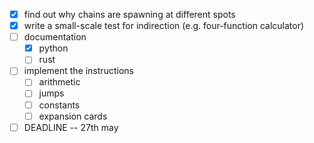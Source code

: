 - [X] find out why chains are spawning at different spots
- [X] write a small-scale test for indirection (e.g. four-function calculator)
- [ ] documentation
  - [X] python
  - [ ] rust
- [ ] implement the instructions
	- [ ] arithmetic
	- [ ] jumps
	- [ ] constants
	- [ ] expansion cards
- [ ] DEADLINE -- 27th may